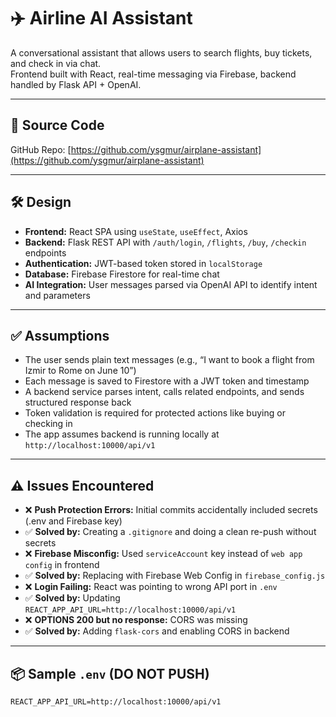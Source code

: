 # ✈️ Airline AI Assistant

A conversational assistant that allows users to search flights, buy tickets, and check in via chat.  
Frontend built with React, real-time messaging via Firebase, backend handled by Flask API + OpenAI.

---

## 🔗 Source Code

GitHub Repo: [https://github.com/ysgmur/airplane-assistant](https://github.com/ysgmur/airplane-assistant)

---

## 🛠️ Design

- **Frontend:** React SPA using `useState`, `useEffect`, Axios
- **Backend:** Flask REST API with `/auth/login`, `/flights`, `/buy`, `/checkin` endpoints
- **Authentication:** JWT-based token stored in `localStorage`
- **Database:** Firebase Firestore for real-time chat
- **AI Integration:** User messages parsed via OpenAI API to identify intent and parameters

---

## ✅ Assumptions

- The user sends plain text messages (e.g., “I want to book a flight from Izmir to Rome on June 10”)
- Each message is saved to Firestore with a JWT token and timestamp
- A backend service parses intent, calls related endpoints, and sends structured response back
- Token validation is required for protected actions like buying or checking in
- The app assumes backend is running locally at `http://localhost:10000/api/v1`

---

## ⚠️ Issues Encountered

- ❌ **Push Protection Errors:** Initial commits accidentally included secrets (.env and Firebase key)
- ✅ **Solved by:** Creating a `.gitignore` and doing a clean re-push without secrets
- ❌ **Firebase Misconfig:** Used `serviceAccount` key instead of `web app config` in frontend
- ✅ **Solved by:** Replacing with Firebase Web Config in `firebase_config.js`
- ❌ **Login Failing:** React was pointing to wrong API port in `.env`
- ✅ **Solved by:** Updating `REACT_APP_API_URL=http://localhost:10000/api/v1`
- ❌ **OPTIONS 200 but no response:** CORS was missing
- ✅ **Solved by:** Adding `flask-cors` and enabling CORS in backend

---

## 📦 Sample `.env` (DO NOT PUSH)

```env
REACT_APP_API_URL=http://localhost:10000/api/v1
